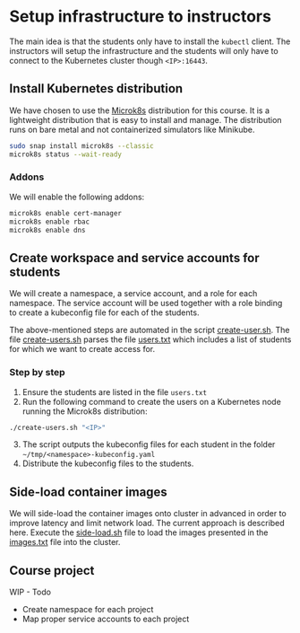 # Setup infrastructure to instructors
The main idea is that the students only have to install the `kubectl` client. The instructors will setup the infrastructure and the students will only have to connect to the Kubernetes cluster though `<IP>:16443`.

## Install Kubernetes distribution
We have chosen to use the [Microk8s](https://microk8s.io) distribution for this course. It is a lightweight distribution that is easy to install and manage. The distribution runs on bare metal and not containerized simulators like Minikube.

```bash
sudo snap install microk8s --classic
microk8s status --wait-ready
```

### Addons
We will enable the following addons:

```bash
microk8s enable cert-manager
microk8s enable rbac
microk8s enable dns
```


## Create workspace and service accounts for students
We will create a namespace, a service account, and a role for each namespace. The service account will be used together with a role binding to create a kubeconfig file for each of the students.

The above-mentioned steps are automated in the script [create-user.sh](create-user.sh). The file [create-users.sh](create-users.sh) parses the file [users.txt](users.txt) which includes a list of students for which we want to create access for.


### Step by step
1. Ensure the students are listed in the file `users.txt`
2. Run the following command to create the users on a Kubernetes node running the Microk8s distribution:
```bash
./create-users.sh "<IP>"
```
3. The script outputs the kubeconfig files for each student in the folder `~/tmp/<namespace>-kubeconfig.yaml`
4. Distribute the kubeconfig files to the students.


## Side-load container images
We will side-load the container images onto cluster in advanced in order to improve latency and limit network load. The current approach is described here. Execute the [side-load.sh](./side-load.sh) file to load the images presented in the [images.txt](./images.txt) file into the cluster.


## Course project

WIP - Todo
- Create namespace for each project
- Map proper service accounts to each project